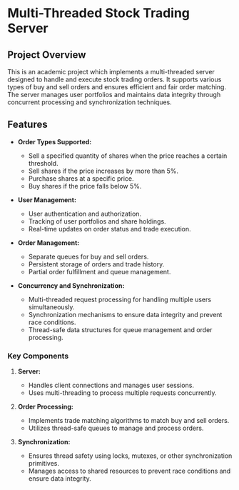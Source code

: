# Multi-Threaded Stock Trading Server

## Project Overview

This is an academic project which implements a multi-threaded server designed to handle and execute stock trading orders. It supports various types of buy and sell orders and ensures efficient and fair order matching. The server manages user portfolios and maintains data integrity through concurrent processing and synchronization techniques.

## Features

- **Order Types Supported:**
  - Sell a specified quantity of shares when the price reaches a certain threshold.
  - Sell shares if the price increases by more than 5%.
  - Purchase shares at a specific price.
  - Buy shares if the price falls below 5%.

- **User Management:**
  - User authentication and authorization.
  - Tracking of user portfolios and share holdings.
  - Real-time updates on order status and trade execution.

- **Order Management:**
  - Separate queues for buy and sell orders.
  - Persistent storage of orders and trade history.
  - Partial order fulfillment and queue management.

- **Concurrency and Synchronization:**
  - Multi-threaded request processing for handling multiple users simultaneously.
  - Synchronization mechanisms to ensure data integrity and prevent race conditions.
  - Thread-safe data structures for queue management and order processing.

### Key Components
1. **Server:**
   - Handles client connections and manages user sessions.
   - Uses multi-threading to process multiple requests concurrently.
   
2. **Order Processing:**
   - Implements trade matching algorithms to match buy and sell orders.
   - Utilizes thread-safe queues to manage and process orders.

3. **Synchronization:**
   - Ensures thread safety using locks, mutexes, or other synchronization primitives.
   - Manages access to shared resources to prevent race conditions and ensure data integrity.
